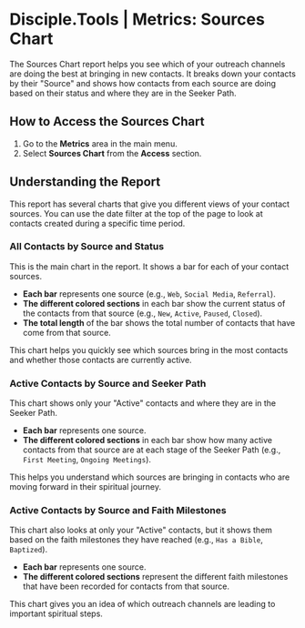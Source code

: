 # Disciple.Tools | Metrics: Sources Chart

The Sources Chart report helps you see which of your outreach channels are doing the best at bringing in new contacts. It breaks down your contacts by their "Source" and shows how contacts from each source are doing based on their status and where they are in the Seeker Path.

## How to Access the Sources Chart
1. Go to the **Metrics** area in the main menu.
2. Select **Sources Chart** from the **Access** section.

## Understanding the Report

This report has several charts that give you different views of your contact sources. You can use the date filter at the top of the page to look at contacts created during a specific time period.

### All Contacts by Source and Status
This is the main chart in the report. It shows a bar for each of your contact sources.
- **Each bar** represents one source (e.g., `Web`, `Social Media`, `Referral`).
- **The different colored sections** in each bar show the current status of the contacts from that source (e.g., `New`, `Active`, `Paused`, `Closed`).
- **The total length** of the bar shows the total number of contacts that have come from that source.

This chart helps you quickly see which sources bring in the most contacts and whether those contacts are currently active.

### Active Contacts by Source and Seeker Path
This chart shows only your "Active" contacts and where they are in the Seeker Path.
- **Each bar** represents one source.
- **The different colored sections** in each bar show how many active contacts from that source are at each stage of the Seeker Path (e.g., `First Meeting`, `Ongoing Meetings`).

This helps you understand which sources are bringing in contacts who are moving forward in their spiritual journey.

### Active Contacts by Source and Faith Milestones
This chart also looks at only your "Active" contacts, but it shows them based on the faith milestones they have reached (e.g., `Has a Bible`, `Baptized`).
- **Each bar** represents one source.
- **The different colored sections** represent the different faith milestones that have been recorded for contacts from that source.

This chart gives you an idea of which outreach channels are leading to important spiritual steps. 